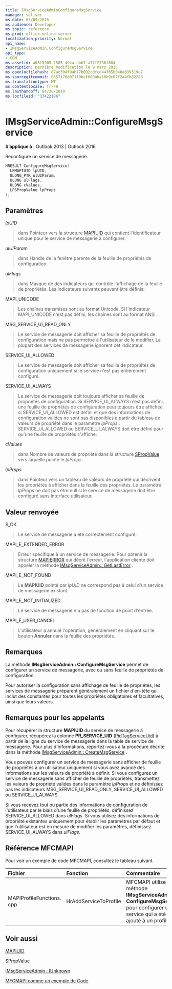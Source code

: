 ```yaml
---
title: IMsgServiceAdminConfigureMsgService
manager: soliver
ms.date: 03/09/2015
ms.audience: Developer
ms.topic: reference
ms.prod: office-online-server
localization_priority: Normal
api_name:
- IMsgServiceAdmin.ConfigureMsgService
api_type:
- COM
ms.assetid: a08f5905-2585-49ca-abb7-a77f2736f604
description: Dernière modification le 9 mars 2015
ms.openlocfilehash: 87ac394f9ab77b092cdfcd44f65b040a039319e7
ms.sourcegitcommit: 8657170d071f9bcf680aba50b9c07f2a4fb82283
ms.translationtype: MT
ms.contentlocale: fr-FR
ms.lasthandoff: 04/28/2019
ms.locfileid: "33422186"
---
```

# <a name="imsgserviceadminconfiguremsgservice"></a>IMsgServiceAdmin::ConfigureMsgService

  
  
**S’applique à** : Outlook 2013 | Outlook 2016 
  
Reconfigure un service de messagerie.
  
```cpp
HRESULT ConfigureMsgService(
  LPMAPIUID lpUID,
  ULONG_PTR ulUIParam,
  ULONG ulFlags,
  ULONG cValues,
  LPSPropValue lpProps
);
```

## <a name="parameters"></a>Paramètres

 _lpUID_
  
> dans Pointeur vers la structure [MAPIUID](mapiuid.md) qui contient l'identificateur unique pour le service de messagerie à configurer. 
    
 _ulUIParam_
  
> dans Handle de la fenêtre parente de la feuille de propriétés de configuration.
    
 _ulFlags_
  
> dans Masque de des indicateurs qui contrôle l'affichage de la feuille de propriétés. Les indicateurs suivants peuvent être définis:
    
MAPI_UNICODE 
  
> Les chaînes transmises sont au format Unicode. Si l'indicateur MAPI_UNICODE n'est pas défini, les chaînes sont au format ANSI.
    
MSG_SERVICE_UI_READ_ONLY 
  
> Le service de messagerie doit afficher sa feuille de propriétés de configuration mais ne pas permettre à l'utilisateur de le modifier. La plupart des services de messagerie ignorent cet indicateur.
    
SERVICE_UI_ALLOWED 
  
> Le service de messagerie doit afficher sa feuille de propriétés de configuration uniquement si le service n'est pas entièrement configuré.
    
SERVICE_UI_ALWAYS 
  
> Le service de messagerie doit toujours afficher sa feuille de propriétés de configuration. Si SERVICE_UI_ALWAYS n'est pas défini, une feuille de propriétés de configuration peut toujours être affichée si SERVICE_UI_ALLOWED est défini et que des informations de configuration valides ne sont pas disponibles à partir du tableau de valeurs de propriété dans le paramètre _lpProps_ . SERVICE_UI_ALLOWED ou SERVICE_UI_ALWAYS doit être défini pour qu'une feuille de propriétés s'affiche. 
    
 _cValues_
  
> dans Nombre de valeurs de propriété dans la structure [SPropValue](spropvalue.md) vers laquelle pointe le _lpProps_. 
    
 _lpProps_
  
> dans Pointeur vers un tableau de valeurs de propriété qui décrivent les propriétés à afficher dans la feuille des propriétés. Le paramètre _lpProps_ ne doit pas être null si le service de messagerie doit être configuré sans interface utilisateur. 
    
## <a name="return-value"></a>Valeur renvoyée

S_OK 
  
> Le service de messagerie a été correctement configuré.
    
MAPI_E_EXTENDED_ERROR 
  
> Erreur spécifique à un service de messagerie. Pour obtenir la structure [MAPIERROR](mapierror.md) qui décrit l'erreur, l'application cliente doit appeler la méthode [IMsgServiceAdmin:: GetLastError](imsgserviceadmin-getlasterror.md) . 
    
MAPI_E_NOT_FOUND 
  
> Le **MAPIUID** pointé par _lpUID_ ne correspond pas à celui d'un service de messagerie existant. 
    
MAPI_E_NOT_INITIALIZED 
  
> Le service de messagerie n'a pas de fonction de point d'entrée.
    
MAPI_E_USER_CANCEL 
  
> L'utilisateur a annulé l'opération, généralement en cliquant sur le bouton **Annuler** dans la feuille des propriétés. 
    
## <a name="remarks"></a>Remarques

La méthode **IMsgServiceAdmin:: ConfigureMsgService** permet de configurer un service de messagerie, avec ou sans feuille de propriétés de configuration. 
  
Pour autoriser la configuration sans affichage de feuille de propriétés, les services de messagerie préparent généralement un fichier d'en-tête qui inclut des constantes pour toutes les propriétés obligatoires et facultatives, ainsi que leurs valeurs.
  
## <a name="notes-to-callers"></a>Remarques pour les appelants

Pour récupérer la structure **MAPIUID** du service de messagerie à configurer, récupérez la colonne **PR_SERVICE_UID** ([PidTagServiceUid](pidtagserviceuid-canonical-property.md)) à partir de la ligne du service de messagerie dans la table de service de messagerie. Pour plus d'informations, reportez-vous à la procédure décrite dans la méthode [IMsgServiceAdmin:: CreateMsgService](imsgserviceadmin-createmsgservice.md) . 
  
Vous pouvez configurer un service de messagerie sans afficher de feuille de propriétés à un utilisateur uniquement si vous avez avancé des informations sur les valeurs de propriété à définir. Si vous configurez un service de messagerie sans afficher de feuille de propriétés, transmettez les valeurs de propriété valides dans le paramètre _lpProps_ et ne définissez pas les indicateurs MSG_SERVICE_UI_READ_ONLY, SERVICE_UI_ALLOWED ou SERVICE_UI_ALWAYS. 
  
Si vous recevez tout ou partie des informations de configuration de l'utilisateur par le biais d'une feuille de propriétés, définissez SERVICE_UI_ALLOWED dans _ulFlags_. Si vous utilisez des informations de propriété existantes uniquement pour établir les paramètres par défaut et que l'utilisateur est en mesure de modifier les paramètres, définissez SERVICE_UI_ALWAYS dans _ulFlags_.
  
## <a name="mfcmapi-reference"></a>Référence MFCMAPI

Pour voir un exemple de code MFCMAPI, consultez le tableau suivant.
  
|**Fichier**|**Fonction**|**Commentaire**|
|:-----|:-----|:-----|
|MAPIProfileFunctions. cpp  <br/> |HrAddServiceToProfile  <br/> |MFCMAPI utilise la méthode **IMsgServiceAdmin:: ConfigureMsgService** pour configurer un service qui a été ajouté à un profil.  <br/> |
   
## <a name="see-also"></a>Voir aussi



[MAPIUID](mapiuid.md)
  
[SPropValue](spropvalue.md)
  
[IMsgServiceAdmin : IUnknown](imsgserviceadminiunknown.md)


[MFCMAPI comme un exemple de Code](mfcmapi-as-a-code-sample.md)

